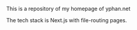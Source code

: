 This is a repository of my homepage of yphan.net

The tech stack is Next.js with file-routing pages.
